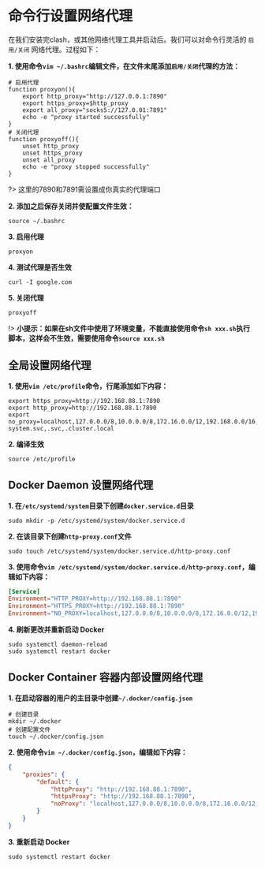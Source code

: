 # 命令行设置网络代理

在我们安装完clash，或其他网络代理工具并启动后。我们可以对命令行灵活的 `启用/关闭` 网络代理。过程如下：

**1. 使用命令`vim ~/.bashrc`编辑文件，在文件末尾添加`启用/关闭`代理的方法：**

```shell
# 启用代理
function proxyon(){
    export http_proxy="http://127.0.0.1:7890"
    export https_proxy=$http_proxy
    export all_proxy="socks5://127.0.01:7891"
    echo -e "proxy started successfully"
}
# 关闭代理
function proxyoff(){
    unset http_proxy
    unset https_proxy
    unset all_proxy
    echo -e "proxy stopped successfully"
}
```

?> 这里的7890和7891需设置成你真实的代理端口

**2. 添加之后保存关闭并使配置文件生效：**

```shell
source ~/.bashrc
```

**3. 启用代理**

```shell
proxyon
```

**4. 测试代理是否生效**

```shell
curl -I google.com
```

**5. 关闭代理**

```shell
proxyoff
```

!> **小提示：如果在sh文件中使用了环境变量，不能直接使用命令`sh xxx.sh`执行脚本，这样会不生效，需要使用命令`source xxx.sh`**

## 全局设置网络代理

**1. 使用`vim /etc/profile`命令，行尾添加如下内容：**

```env
export https_proxy=http://192.168.88.1:7890
export http_proxy=http://192.168.88.1:7890
export no_proxy=localhost,127.0.0.0/8,10.0.0.0/8,172.16.0.0/12,192.168.0.0/16,cattle-system.svc,.svc,.cluster.local
```

**2. 编译生效**

```shell
source /etc/profile
```

## Docker Daemon 设置网络代理

**1. 在`/etc/systemd/system`目录下创建`docker.service.d`目录**

```shell
sudo mkdir -p /etc/systemd/system/docker.service.d
```

**2. 在该目录下创建`http-proxy.conf`文件**

```shell
sudo touch /etc/systemd/system/docker.service.d/http-proxy.conf
```

**3. 使用命令`vim /etc/systemd/system/docker.service.d/http-proxy.conf`，编辑如下内容：**

```conf
[Service]
Environment="HTTP_PROXY=http://192.168.88.1:7890"
Environment="HTTPS_PROXY=http://192.168.88.1:7890"
Environment="NO_PROXY=localhost,127.0.0.0/8,10.0.0.0/8,172.16.0.0/12,192.168.0.0/16,cattle-system.svc,.svc,.cluster.local"
```

**4. 刷新更改并重新启动 Docker**

```shell
sudo systemctl daemon-reload
sudo systemctl restart docker
```

## Docker Container 容器内部设置网络代理

**1. 在启动容器的用户的主目录中创建`~/.docker/config.json`**

```shell
# 创建目录
mkdir ~/.docker
# 创建配置文件
touch ~/.docker/config.json
```

**2. 使用命令`vim ~/.docker/config.json`，编辑如下内容：**

```json
{
    "proxies": {
        "default": {
            "httpProxy": "http://192.168.88.1:7890",
            "httpsProxy": "http://192.168.88.1:7890",
            "noProxy": "localhost,127.0.0.0/8,10.0.0.0/8,172.16.0.0/12,192.168.0.0/16,cattle-system.svc,.svc,.cluster.local"
        }
    }
}
```

**3. 重新启动 Docker**

```shell
sudo systemctl restart docker
```
